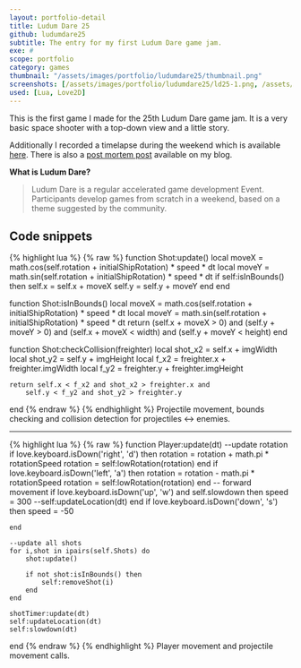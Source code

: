 ```yaml
---
layout: portfolio-detail
title: Ludum Dare 25
github: ludumdare25
subtitle: The entry for my first Ludum Dare game jam.
exe: #
scope: portfolio
category: games
thumbnail: "/assets/images/portfolio/ludumdare25/thumbnail.png"
screenshots: [/assets/images/portfolio/ludumdare25/ld25-1.png, /assets/images/portfolio/ludumdare25/ld25-2.png]
used: [Lua, Love2D]
---
```


This is the first game I made for the 25th Ludum Dare game jam. It is a very basic space shooter with a top-down view and a little story.

Additionally I recorded a timelapse during the weekend which is available [here](http://www.youtube.com/watch?v=eX7fsD3Hbmc). There is also a [post mortem post](/2012/12/26/ludum-dare-25-post-mortem/) available on my blog.



**What is Ludum Dare?**
> Ludum Dare is a regular accelerated game development Event.  Participants develop games from scratch in a weekend, based on a theme suggested by the community.

<a id="snippets" class="anchor"></a>
## Code snippets

{% highlight lua %}
{% raw %}
function Shot:update()
    local moveX = math.cos(self.rotation + initialShipRotation) * speed * dt
    local moveY = math.sin(self.rotation + initialShipRotation) * speed * dt
    if self:isInBounds() then
        self.x = self.x + moveX
        self.y = self.y + moveY
    end
end

function Shot:isInBounds()
    local moveX = math.cos(self.rotation + initialShipRotation) * speed * dt
    local moveY = math.sin(self.rotation + initialShipRotation) * speed * dt
    return (self.x + moveX > 0) and (self.y + moveY > 0) and (self.x + moveX < width) and (self.y + moveY < height)
end

function Shot:checkCollision(freighter)
    local shot_x2 = self.x + imgWidth
    local shot_y2 = self.y + imgHeight
    local f_x2 = freighter.x + freighter.imgWidth
    local f_y2 = freighter.y + freighter.imgHeight

    return self.x < f_x2 and shot_x2 > freighter.x and
        self.y < f_y2 and shot_y2 > freighter.y
end
{% endraw %}
{% endhighlight %}
<span class="glyphicon glyphicon-chevron-right"></span> Projectile movement, bounds checking and collision detection for projectiles <-> enemies.

----

{% highlight lua %}
{% raw %}
function Player:update(dt)
    --update rotation
    if love.keyboard.isDown('right', 'd') then
        rotation = rotation + math.pi * rotationSpeed
        rotation = self:lowRotation(rotation)
    end
    if love.keyboard.isDown('left', 'a') then
        rotation = rotation - math.pi * rotationSpeed
        rotation = self:lowRotation(rotation)
    end
    -- forward movement
    if love.keyboard.isDown('up', 'w') and self.slowdown then
        speed = 300
        --self:updateLocation(dt)
    end
    if love.keyboard.isDown('down', 's') then
        speed = -50

    end

    --update all shots
    for i,shot in ipairs(self.Shots) do
        shot:update()

        if not shot:isInBounds() then
            self:removeShot(i)
        end
    end

    shotTimer:update(dt)
    self:updateLocation(dt)
    self:slowdown(dt)
end
{% endraw %}
{% endhighlight %}
<span class="glyphicon glyphicon-chevron-right"></span> Player movement and projectile movement calls.